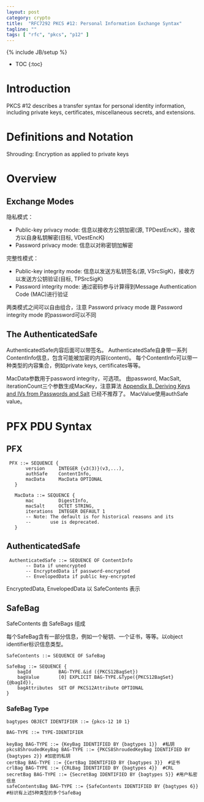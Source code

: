 ```yaml
---
layout: post
category: crypto
title:  "RFC7292 PKCS #12: Personal Information Exchange Syntax"
tagline: ""
tags: [ "rfc", "pkcs", "p12" ] 
---
```

{% include JB/setup %}

* TOC
{:toc}

# Introduction

PKCS #12 describes a transfer syntax for personal identity information, including private keys, certificates, miscellaneous secrets, and extensions.

# Definitions and Notation

Shrouding:  Encryption as applied to private keys

# Overview

## Exchange Modes

隐私模式：
- Public-key privacy mode: 信息以接收方公钥加密(源, TPDestEncK)，接收方以自身私钥解密(目标, VDestEncK)
- Password privacy mode: 信息以对称密钥加解密

完整性模式：
- Public-key integrity mode: 信息以发送方私钥签名(源, VSrcSigK)，接收方以发送方公钥验证(目标, TPSrcSigK)
- Password integrity mode: 通过密码参与计算得到Message Authentication Code (MAC)进行验证

两类模式之间可以自由组合，注意 Password privacy mode 跟 Password integrity mode 的password可以不同

## The AuthenticatedSafe

AuthenticatedSafe内容后面可以带签名。
AuthenticatedSafe自身带一系列ContentInfo信息，包含可能被加密的内容(content)。
每个ContentInfo可以带一种类型的内容集合，例如private keys, certificates等等。

MacData参数用于password integrity，可选项。
由password, MacSalt, iterationCount三个参数生成MacKey，注意算法 [Appendix B.  Deriving Keys and IVs from Passwords and Salt](https://tools.ietf.org/html/rfc7292#appendix-B) 已经不推荐了。
MacValue使用authSafe value。

# PFX PDU Syntax

## PFX

     PFX ::= SEQUENCE {
           version     INTEGER {v3(3)}(v3,...),
           authSafe    ContentInfo,
           macData     MacData OPTIONAL
       }

       MacData ::= SEQUENCE {
           mac         DigestInfo,
           macSalt     OCTET STRING,
           iterations  INTEGER DEFAULT 1
           -- Note: The default is for historical reasons and its
           --       use is deprecated.
       }

## AuthenticatedSafe

     AuthenticatedSafe ::= SEQUENCE OF ContentInfo
           -- Data if unencrypted
           -- EncryptedData if password-encrypted
           -- EnvelopedData if public key-encrypted

EncryptedData, EnvelopedData 以 SafeContents 表示


## SafeBag

SafeContents 由 SafeBags 组成

每个SafeBag含有一部分信息，例如一个秘钥、一个证书，等等。以object identifier标识信息类型。


    SafeContents ::= SEQUENCE OF SafeBag

    SafeBag ::= SEQUENCE {
        bagId          BAG-TYPE.&id ({PKCS12BagSet})
        bagValue       [0] EXPLICIT BAG-TYPE.&Type({PKCS12BagSet}{@bagId}),
        bagAttributes  SET OF PKCS12Attribute OPTIONAL
    }

### SafeBag Type

    bagtypes OBJECT IDENTIFIER ::= {pkcs-12 10 1}

    BAG-TYPE ::= TYPE-IDENTIFIER

    keyBag BAG-TYPE ::= {KeyBag IDENTIFIED BY {bagtypes 1}}  #私钥
    pkcs8ShroudedKeyBag BAG-TYPE ::= {PKCS8ShroudedKeyBag IDENTIFIED BY {bagtypes 2}} #加密的私钥 
    certBag BAG-TYPE ::= {CertBag IDENTIFIED BY {bagtypes 3}}  #证书
    crlBag BAG-TYPE ::= {CRLBag IDENTIFIED BY {bagtypes 4}}  #CRL
    secretBag BAG-TYPE ::= {SecretBag IDENTIFIED BY {bagtypes 5}} #用户私密信息
    safeContentsBag BAG-TYPE ::= {SafeContents IDENTIFIED BY {bagtypes 6}} #标识有上述5种类型的多个SafeBag

